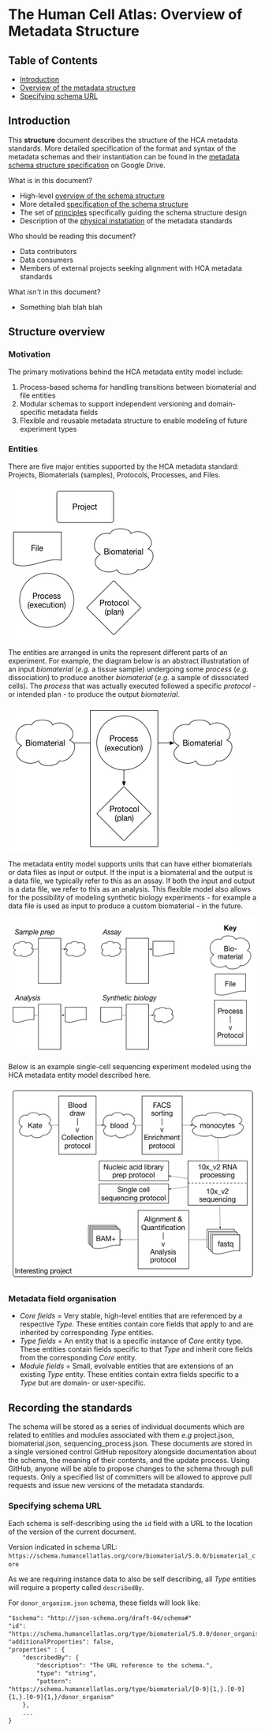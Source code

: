 # The Human Cell Atlas: Overview of Metadata Structure

## Table of Contents
- [Introduction](#introduction)
- [Overview of the metadata structure](#structure-overview)
- [Specifying schema URL](#specifying-schema-url)

## Introduction

This **structure** document describes the structure of the HCA metadata standards. More detailed specification of the format and syntax of the metadata schemas and their instantiation can be found in the [metadata schema structure specification](https://docs.google.com/document/d/1pxQj7BfM8HHgD4ilm4dlvZuZATfJkNC5s_-TUoA4lYA/edit?ts=59b16455) on Google Drive.

What is in this document?
 - High-level [overview of the schema structure](#structure-overview)
 - More detailed [specification of the schema structure](#specification-of-schema-structure-and-content)
 - The set of [principles](#principles) specifically guiding the schema structure design
 - Description of the [physical instatiation](#recording-the-standards) of the metadata standards

Who should be reading this document?
 - Data contributors
 - Data consumers
 - Members of external projects seeking alignment with HCA metadata standards

What *isn't* in this document?
 - Something blah blah blah
 
## Structure overview

### Motivation

The primary motivations behind the HCA metadata entity model include:

1. Process-based schema for handling transitions between biomaterial and file entities
1. Modular schemas to support independent versioning and domain-specific metadata fields
1. Flexible and reusable metadata structure to enable modeling of future experiment types

### Entities

There are five major entities supported by the HCA metadata standard: Projects, Biomaterials (samples), Protocols, Processes, and Files.

![Entities](images/entities.jpg)

The entities are arranged in units the represent different parts of an experiment. For example, the diagram below is an abstract illustratation of an input *biomaterial* (*e.g.* a tissue sample) undergoing some *process* (*e.g.* dissociation) to produce another *biomaterial* (*e.g.* a sample of dissociated cells). The *process* that was actually executed followed a specific *protocol* - or intended plan - to produce the output *biomaterial*.

![Entities](images/unit_of_hierarcy.jpg)

The metadata entity model supports units that can have either biomaterials or data files as input or output. If the input is a biomaterial and the output is a data file, we typically refer to this as an assay. If both the input and output is a data file, we refer to this as an analysis. This flexible model also allows for the possibility of modeling synthetic biology experiments - for example a data file is used as input to produce a custom biomaterial - in the future.

![Entities](images/unit_scenarios.jpg)

Below is an example single-cell sequencing experiment modeled using the HCA metadata entity model described here.

![Entities](images/project_scenario.jpg)

### Metadata field organisation 

* *Core fields* = Very stable, high-level entities that are referenced by a respective *Type*. These entities contain core fields that apply to and are inherited by corresponding *Type* entities.
* *Type fields* = An entity that is a specific instance of *Core* entity type. These entities contain fields specific to that *Type* and inherit core fields from the corresponding *Core* entity.
* *Module fields* = Small, evolvable entities that are extensions of an existing *Type* entity. These entities contain extra fields specific to a *Type* but are domain- or user-specific.

## Recording the standards

The schema will be stored as a series of individual documents which are related to entities and modules associated with them *e.g* project.json, biomaterial.json, sequencing_process.json. These documents are stored in a single versioned control GitHub repository alongside documentation about the schema, the meaning of their contents, and the update process. Using GitHub, anyone will be able to propose changes to the schema through pull requests. Only a specified list of committers will be allowed to approve pull requests and issue new versions of the metadata standards.

### Specifying schema URL

Each schema is self-describing using the `id` field with a URL to the location of the version of the current document. 

Version indicated in schema URL: `https://schema.humancellatlas.org/core/biomaterial/5.0.0/biomaterial_core`

As we are requiring instance data to also be self describing, all *Type* entities will require a property called `describedBy`. 

For `donor_organism.json` schema, these fields will look like: 

``` 
"$schema": "http://json-schema.org/draft-04/schema#"
"id": "https://schema.humancellatlas.org/type/biomaterial/5.0.0/donor_organism"
"additionalProperties": false,
"properties" : {
    "describedBy": {
        "description": "The URL reference to the schema.",
        "type": "string",
        "pattern": "https://schema.humancellatlas.org/type/biomaterial/[0-9]{1,}.[0-9]{1,}.[0-9]{1,}/donor_organism"
    },
    ...
}
```
